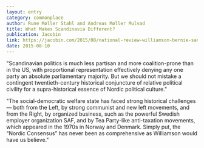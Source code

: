 ```yaml
---
layout: entry
category: commonplace
author: Rune Møller Stahl and Andreas Møller Mulvad
title: What Makes Scandinavia Different?
publication: Jacobin
link: https://jacobin.com/2015/08/national-review-williamson-bernie-sanders-sweden/
date: 2015-08-10
---
```


"Scandinavian politics is much less partisan and more coalition-prone than in the US, with proportional representation effectively denying any one party an absolute parliamentary majority. But we should not mistake a contingent twentieth-century historical conjuncture of relative political civility for a supra-historical essence of Nordic political culture."
 
"The social-democratic welfare state has faced strong historical challenges — both from the Left, by strong communist and new left movements, and from the Right, by organized business, such as the powerful Swedish employer organization SAF, and by Tea Party-like anti-taxation movements, which appeared in the 1970s in Norway and Denmark. Simply put, the “Nordic Consensus” has never been as comprehensive as Williamson would have us believe."
